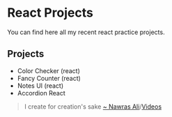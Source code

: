 # React Projects

You can find here all my recent react practice projects.

## Projects
- Color Checker (react)
- Fancy Counter (react)
- Notes UI (react)
- Accordion React
	
> I create for creation's sake [~ Nawras Ali](https://learnwithnaw.com)/[Videos](https://youtube.com/c/learnwithnaw)
